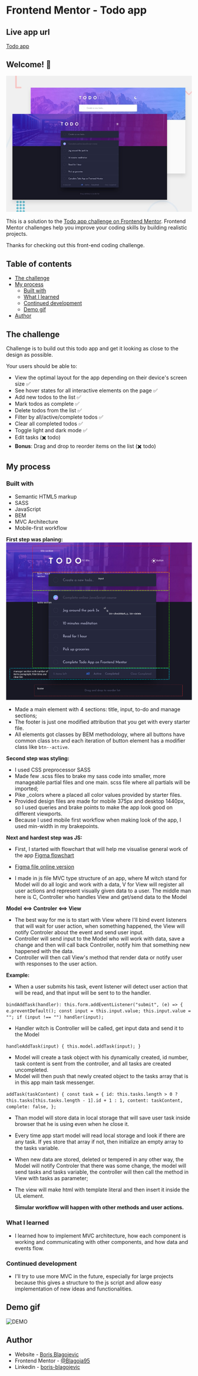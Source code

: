 # Frontend Mentor - Todo app

## Live app url

[Todo app](https://blagoja95.github.io/todo-app/)

## Welcome! 👋

![Design preview for the Todo app coding challenge](./readmeAssets/desktop-preview.jpg)

This is a solution to the [Todo app challenge on Frontend Mentor](https://www.frontendmentor.io/challenges/todo-app-Su1_KokOW). Frontend Mentor challenges help you improve your coding skills by building realistic projects.

Thanks for checking out this front-end coding challenge.

## Table of contents

- [The challenge](#the-challenge)
- [My process](#my-process)
  - [Built with](#built-with)
  - [What I learned](#what-i-learned)
  - [Continued development](#continued-development)
  - [Demo gif](#demo-gif)
- [Author](#author)

## The challenge

Challenge is to build out this todo app and get it looking as close to the design as possible.

Your users should be able to:

- View the optimal layout for the app depending on their device's screen size ✅
- See hover states for all interactive elements on the page ✅
- Add new todos to the list ✅
- Mark todos as complete ✅
- Delete todos from the list ✅
- Filter by all/active/complete todos ✅
- Clear all completed todos ✅
- Toggle light and dark mode ✅
- Edit tasks (✖️ todo)
- **Bonus**: Drag and drop to reorder items on the list (✖️ todo)

## My process

### Built with

- Semantic HTML5 markup
- SASS
- JavaScript
- BEM
- MVC Architecture
- Mobile-first workflow

**First step was planing:**
![General layout plan of html](./readmeAssets/Screenshot%202022-03-21%20at%2014-44-16%20Figma.png)

- Made a main element with 4 sections: title, input, to-do and manage sections;
- The footer is just one modified attribution that you get with every starter file.
- All elements got classes by BEM methodology, where all buttons have common class `btn` and each iteration of button element has a modifier class like `btn--active`.

**Second step was styling:**

- I used CSS preprocessor SASS
- Made few .scss files to brake my sass code into smaller, more manageable partial files and one main. scss file where all partials will be imported;
- Pike \_colors where a placed all color values provided by starter files.
- Provided design files are made for mobile 375px and desktop 1440px, so I used queries and brake points to make the app look good on different viewports.
- Because I used mobile first workflow when making look of the app, I used min-width in my brakepoints.

**Next and hardest step was JS:**

- First, I started with flowchart that will help me visualise general work of the app [Figma flowchart](./readmeAssets/Screenshot%202022-03-21%20at%2019-14-06%20Figma.png)

- [Figma file online version](https://www.figma.com/file/2FnGzcn2D6cnNJan2Bco5v/Todo-app-flowchart)

- I made in js file MVC type structure of an app, where M witch stand for Model will do all logic and work with a data, V for View will register all user actions and represent visually given data to a user.
  The middle man here is C, Controller who handles View and get/send data to the Model

**Model <==> Controler <==> View**

- The best way for me is to start with View where I'll bind event listeners that will wait for user action, when something happened, the View will notify Controler about the event and send user input.
- Controller will send input to the Model who will work with data, save a change and then will call back Controller, notify him that something new happened with the data.
- Controller will then call View's method that render data or notify user with responses to the user action.

**Example:**

- When a user submits his task, event listener will detect user action that will be read, and that input will be sent to to the handler.

`bindAddTask(handler): this.form.addEventListener("submit", (e) => { e.preventDefault(); const input = this.input.value; this.input.value = ""; if (input !== "") handler(input); `

- Handler witch is Controller will be called, get input data and send it to the Model

`handleAddTask(input) { this.model.addTask(input); }`

- Model will create a task object with his dynamically created, id number, task content is sent from the controller, and all tasks are created uncompleted.
- Model will then push that newly created object to the tasks array that is in this app main task messenger.

`addTask(taskContent) { const task = { id: this.tasks.length > 0 ? this.tasks[this.tasks.length - 1].id + 1 : 1, content: taskContent, complete: false, }; `

- Than model will store data in local storage that will save user task inside browser that he is using even when he close it.
- Every time app start model will read local storage and look if there are any task. If yes store that array if not, then initialize an empty array to the tasks variable.

- When new data are stored, deleted or tempered in any other way, the Model will notify Controler that there was some change, the model will send tasks and tasks variable, the controller will then call the method in View with tasks as parameter;
- The view will make html with template literal and then insert it inside the UL element.

  **Simular workflow will happen with other methods and user actions.**

### What I learned

- I learned how to implement MVC architecture, how each component is working and communicating with other components, and how data and events flow.

### Continued development

- I'll try to use more MVC in the future, especially for large projects because this gives a structure to the js script and allow easy implementation of new ideas and functionalities.

## Demo gif

![DEMO](./readmeAssets/screen-recording.gif)

## Author

- Website - [Boris Blagojevic](https://www.borisblagojevic.me)
- Frontend Mentor - [@Blagoja95](https://www.frontendmentor.io/profile/Blagoja95)
- Linkedin - [boris-blagojevic](https://www.linkedin.com/in/boris-blagojevic/)
